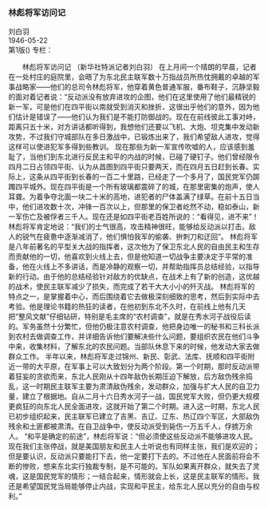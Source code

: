 ### 林彪将军访问记  
刘白羽  
1946-05-22  
第1版()
专栏：

　　林彪将军访问记
    （新华社特派记者刘白羽）
    在上月间一个晴朗的早晨，记者在一处村庄的庭院里，会晤了为东北民主联军数十万指战员所热忱拥戴的卓越的军事战略家——他们的总司令林彪将军，他穿着黄色普通军服，番布鞋子，沉静坚毅的面对着记者说：“反动派没有放弃进攻的企图，他们在这里使用了他们最精锐的新一军，可是他们在四平街以南就受到消灭和挫折，这很出乎他们的意外，因为他们估计是错误了——他们认为我们是不能打防御战的。现在在前线彼此工事对峙，距离只五十米，对方讲话都听得到，我想他们还要以飞机、大炮、坦克集中发动新攻势，不过我们守城部队在多日激战中，已锻炼出来了，我们希望敌人进攻，觉得这样可以使进犯军多得到些教训。
    现在那些为新一军宣传吹嘘的人，应该感到羞耻了，当他们到东北进行反民主和平的内战的时候，已碰了硬钉子。他们曾经限令四月二日占领四平街、认为从昌图到四平街只要两天，而在四月五日赶到长春。实际上，这条从四平街到长春的一百二十里路，已经走了一个多月了，国民党军仍踯躅四平城外。现在四平街是一个所有玻璃都震碎了的城，在那里密集的炮声，使人耳聋。为着争夺北面一块二十米的高地，进犯者的尸体盖满了绿草。在前十五日当中，他们进攻数十次，冲锋一百次以上，但那里的保卫者屹然不动，稳如泰山，新一军伤亡及被俘者三千人。现在还是如四平街老百姓所说的：“看得见，进不来”！
    林彪将军肯定地说：“我们的士气很高，攻击精神很旺，能够给反动派以打击。敌人的锐气在疲惫中逐渐减消了，他们惧怕我军的偷袭、拚刺刀和迂回”。
    林彪将军是八年前著名的平型关大战的指挥者，这次他为了保卫东北人民的自由民主和生存而贡献他的一切，他喜欢到火线上去，但是他知道一切战争主要决定于平常的准备，他在火线上不多讲话，而是冷静的观察一切，并帮助指挥员总结经验，以指导新的行动。由于他的总结经验针对敌方的优缺点，在战术上有了新的创造，这优越的战术，使民主联军减少了损失，而完成了若干大大小小的歼灭战。
    林彪将军的特点之一，是掌握着中心，而后围绕着它去做极深刻细致的思考，然后到实际中去考验。他是理论书籍的热狂的读者，在他初到东北不久时，在前线上他有几天把“整风文献”仔细钻研，特别是毛主席的“农村调查”，就是在秀水河子战役后读的。军务虽然十分繁忙，但他仍极注意农村调查，他把身边唯一的秘书和三科长派到农村去做调查工作，并详细告诉他们要解决些什么问题，要组织农民在他们斗争中来，收集材料，了解东北的农民问题。当部队休息下来的时候，他发动大家去做群众工作。
    半年以来，林彪将军走过锦州、新民、彰武、法库、抚顺和四平街附近一带的大平原，在军事上可以大致划分为两个阶段。第一个时期，那时反动派带着狂妄的贪欲而来，东北人民刚从十四年敌伪长期压迫下解放，后方敌伪残余捣乱，这一时期民主联军主要为肃清敌伪残余，发动群众，加强与扩大人民的自卫力量，建立了根据地。自从二月十六日秀水河子一战，国民党军大败，但仍更大规模更疯狂的向东北人民全面进攻，这就开始了第二个时期。进入这一时期，东北人民已初步组织起来，民主联军已建立了吉黑、吉辽、辽东、热辽四个军区，大部敌伪残余和土匪都被肃清。在自卫战争中，使反动派受到毙伤一万五千人，俘掳万余人。
    “和平是确定的前途”，林彪将军说：“但必须使这些反动派不能够进攻人民。现在我们主张停战，就是美国朋友和民主人士听说也有同样主张，我们是欢迎的；但是要认识，反动派只要能打下去，他一定要打下去的。不过他在人民面前将会不断的惨败，想来东北实行独裁专制，是不可能的。军队如果离开群众，就失去了灵魂，这是国民党军的情形；一结合起来，情形就会上长，这是民主联军的情形。我还是希望国民党当局能够停止内战，实现和平民主，给东北人民以充分的自由与权利。”  
